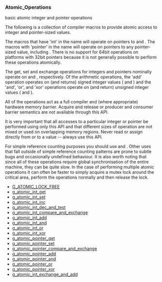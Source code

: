 ### Atomic_Operations

basic atomic integer and pointer operations

 The following is a collection of compiler macros to provide atomic
 access to integer and pointer-sized values.

 The macros that have 'int' in the name will operate on pointers to
 [](gint) and [](guint).  The macros with 'pointer' in the name will operate
 on pointers to any pointer-sized value, including [](gsize).  There is
 no support for 64bit operations on platforms with 32bit pointers
 because it is not generally possible to perform these operations
 atomically.

 The get, set and exchange operations for integers and pointers
 nominally operate on [](gint) and [](gpointer), respectively.  Of the
 arithmetic operations, the 'add' operation operates on (and returns)
 signed integer values ([](gint) and [](gssize)) and the 'and', 'or', and
 'xor' operations operate on (and return) unsigned integer values
 ([](guint) and [](gsize)).

 All of the operations act as a full compiler and (where appropriate)
 hardware memory barrier.  Acquire and release or producer and
 consumer barrier semantics are not available through this API.

 It is very important that all accesses to a particular integer or
 pointer be performed using only this API and that different sizes of
 operation are not mixed or used on overlapping memory regions.  Never
 read or assign directly from or to a value -- always use this API.

 For simple reference counting purposes you should use
 [](g_atomic_int_inc) and [](g_atomic_int_dec_and_test).  Other uses that
 fall outside of simple reference counting patterns are prone to
 subtle bugs and occasionally undefined behaviour.  It is also worth
 noting that since all of these operations require global
 synchronisation of the entire machine, they can be quite slow.  In
 the case of performing multiple atomic operations it can often be
 faster to simply acquire a mutex lock around the critical area,
 perform the operations normally and then release the lock.

* [G_ATOMIC_LOCK_FREE]()
* [g_atomic_int_get]()
* [g_atomic_int_set]()
* [g_atomic_int_inc]()
* [g_atomic_int_dec_and_test]()
* [g_atomic_int_compare_and_exchange]()
* [g_atomic_int_add]()
* [g_atomic_int_and]()
* [g_atomic_int_or]()
* [g_atomic_int_xor]()
* [g_atomic_pointer_get]()
* [g_atomic_pointer_set]()
* [g_atomic_pointer_compare_and_exchange]()
* [g_atomic_pointer_add]()
* [g_atomic_pointer_and]()
* [g_atomic_pointer_or]()
* [g_atomic_pointer_xor]()
* [g_atomic_int_exchange_and_add]()
